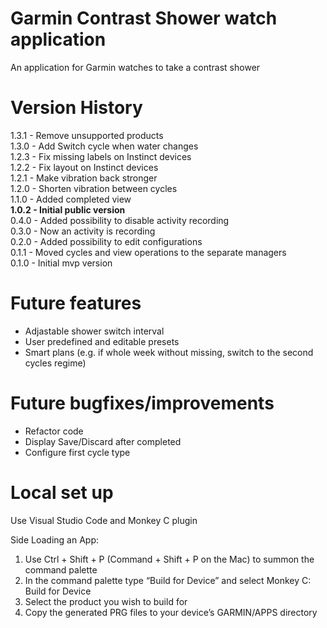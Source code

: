 # Garmin Contrast Shower watch application
An application for Garmin watches to take a contrast shower

# Version History
1.3.1 - Remove unsupported products  
1.3.0 - Add Switch cycle when water changes  
1.2.3 - Fix missing labels on Instinct devices  
1.2.2 - Fix layout on Instinct devices  
1.2.1 - Make vibration back stronger  
1.2.0 - Shorten vibration between cycles  
1.1.0 - Added completed view  
**1.0.2 - Initial public version**  
0.4.0 - Added possibility to disable activity recording  
0.3.0 - Now an activity is recording  
0.2.0 - Added possibility to edit configurations  
0.1.1 - Moved cycles and view operations to the separate managers  
0.1.0 - Initial mvp version

# Future features
* Adjastable shower switch interval  
* User predefined and editable presets  
* Smart plans (e.g. if whole week without missing, switch to the second cycles regime)

# Future bugfixes/improvements
* Refactor code
* Display Save/Discard after completed
* Configure first cycle type

# Local set up
Use Visual Studio Code and Monkey C plugin

Side Loading an App:
  1. Use Ctrl + Shift + P (Command + Shift + P on the Mac) to summon the command palette
  2. In the command palette type “Build for Device” and select Monkey C: Build for Device
  3. Select the product you wish to build for
  4. Copy the generated PRG files to your device’s GARMIN/APPS directory
